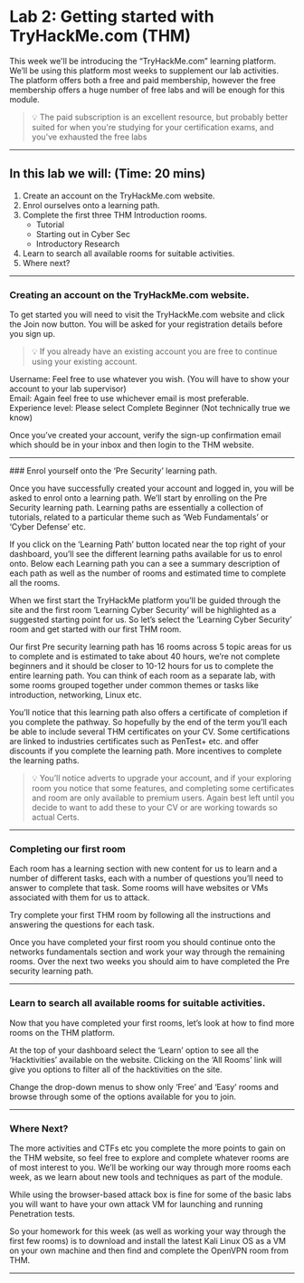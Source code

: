 # Lab 2: Getting started with TryHackMe.com (THM)

This week we'll be introducing the “TryHackMe.com” learning platform. We’ll be using this platform most weeks to supplement our lab activities. The platform offers both a free and paid membership, however the free membership offers a huge number of free labs and will be enough for this module. 

> 💡 The paid subscription is an excellent resource, but probably better suited for when you're studying for your certification exams, and you've exhausted the free labs
___


## In this lab we will: (Time: 20 mins)

1. Create an account on the TryHackMe.com website. 
2. Enrol ourselves onto a learning path. 
3. Complete the first three THM Introduction rooms. 
    - Tutorial 
    - Starting out in Cyber Sec 
    - Introductory Research 
4. Learn to search all available rooms for suitable activities. 
5. Where next? 
___


### Creating an account on the TryHackMe.com website. 

To get started you will need to visit the TryHackMe.com website and click the Join now button. You will be asked for your registration details before you sign up. 

> 💡 If you already have an existing account you are free to continue using your existing account.

Username: Feel free to use whatever you wish. (You will have to show your account to your lab supervisor)  
Email: Again feel free to use whichever email is most preferable.  
Experience level: Please select Complete Beginner (Not technically true we know)  

Once you’ve created your account, verify the sign-up confirmation email which should be in your inbox and then login to the THM website. 
___


### Enrol yourself onto the ‘Pre Security’ learning path.  

Once you have successfully created your account and logged in, you will be asked to enrol onto a learning path. We’ll start by enrolling on the Pre Security learning path. Learning paths are essentially a collection of tutorials, related to a particular theme such as ‘Web Fundamentals’ or ‘Cyber Defense’ etc.  

If you click on the ‘Learning Path’ button located near the top right of your dashboard, you’ll see the different learning paths available for us to enrol onto. Below each Learning path you can a see a summary description of each path as well as the number of rooms and estimated time to complete all the rooms. 

When we first start the TryHackMe platform you’ll be guided through the site and the first room ‘Learning Cyber Security’ will be highlighted as a suggested starting point for us. So let’s select the ‘Learning Cyber Security’ room and get started with our first THM room. 

Our first Pre security learning path has 16 rooms across 5 topic areas for us to complete and is estimated to take about 40 hours, we’re not complete beginners and it should be closer to 10-12 hours for us to complete the entire learning path. You can think of each room as a separate lab, with some rooms grouped together under common themes or tasks like introduction, networking, Linux etc. 

You’ll notice that this learning path also offers a certificate of completion if you complete the pathway. So hopefully by the end of the term you’ll each be able to include several THM certificates on your CV. Some certifications are linked to industries certificates such as PenTest+ etc. and offer discounts if you complete the learning path. More incentives to complete the learning paths. 

> 💡 You’ll notice adverts to upgrade your account, and if your exploring room you notice that some features, and completing some certificates and room are only available to premium users. Again best left until you decide to want to add these to your CV or are working towards so actual Certs.
___


### Completing our first room  

Each room has a learning section with new content for us to learn and a number of different tasks, each with a number of questions you’ll need to answer to complete that task. Some rooms will have websites or VMs associated with them for us to attack. 
 
Try complete your first THM room by following all the instructions and answering the questions for each task. 

Once you have completed your first room you should continue onto the networks fundamentals section and work your way through the remaining rooms. Over the next two weeks you should aim to have completed the Pre security learning path.   
___

### Learn to search all available rooms for suitable activities.  

Now that you have completed your first rooms, let’s look at how to find more rooms on the THM platform.  

At the top of your dashboard select the ‘Learn’ option to see all the ‘Hacktivities’ available on the website. Clicking on the ‘All Rooms’ link will give you options to filter all of the hacktivities on the site. 

Change the drop-down menus to show only ‘Free’ and ‘Easy’ rooms and browse through some of the options available for you to join.  
___
 
### Where Next? 

The more activities and CTFs etc you complete the more points to gain on the THM website, so feel free to explore and complete whatever rooms are of most interest to you. We’ll be working our way through more rooms each week, as we learn about new tools and techniques as part of the module.

While using the browser-based attack box is fine for some of the basic labs you will want to have your own attack VM for launching and running Penetration tests. 

So your homework for this week (as well as working your way through the first few rooms) is to download and install the latest Kali Linux OS as a VM on your own machine and then find and complete the OpenVPN room from THM. 
___
